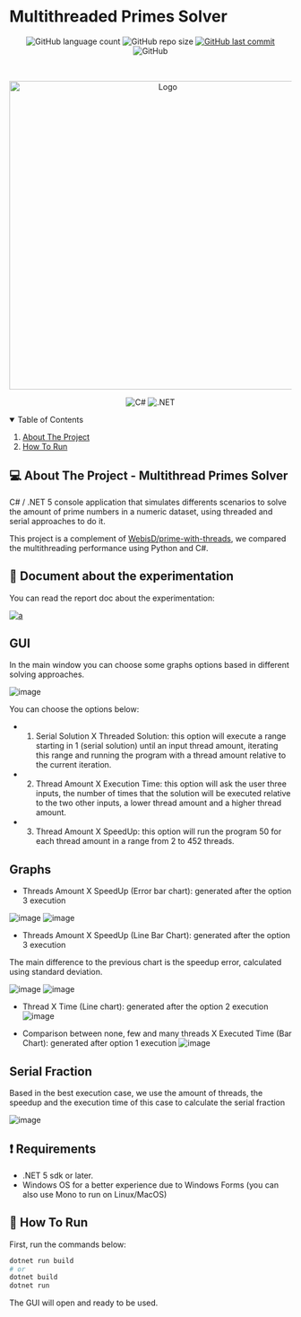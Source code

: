 # Multithreaded Primes Solver

<p align="center">
  <img alt="GitHub language count" src="https://img.shields.io/github/languages/count/GabrielBueno200/MultiThreadedPrimesSolver">

  <img alt="GitHub repo size" src="https://img.shields.io/github/repo-size/GabrielBueno200/MultiThreadedPrimesSolver">
  
  <a href="https://github.com/GabrielBueno200/monty-hall">
    <img alt="GitHub last commit" src="https://img.shields.io/github/last-commit/GabrielBueno200/MultiThreadedPrimesSolver">
  </a>
  
   <img alt="GitHub" src="https://img.shields.io/github/license/GabrielBueno200/MultiThreadedPrimesSolver">
</p>

<!-- PROJECT LOGO -->
<br />
<p align="center">
  <a href="#">
    <img src="https://www.mathcad.com/-/media/Images/Blog/post/mathcad-blog/2020/june/prime-numbers-featured.png?h=450&w=900&la=en&hash=AD76300A2E6C4BEE2BD38267395748B2" alt="Logo" width="550">
  </a>
</p>

<p align="center">
  <img alt="C#" src="https://img.shields.io/badge/C%23-239120?style=for-the-badge&logo=c-sharp&logoColor=white"/>
  <img alt=".NET" src="https://img.shields.io/badge/.NET-5C2D91?style=for-the-badge&logo=.net&logoColor=white"/>
</p>



<!-- TABLE OF CONTENTS -->
<details open="open">
  <summary>Table of Contents</summary>
  <ol>
    <li>
      <a href="#-about-the-project">About The Project</a>
    </li>
    <li>
      <a href="#-how-to-run">How To Run</a>
    </li>
  </ol>
</details>


<!-- ABOUT THE PROJECT -->
## 💻 About The Project - Multithread Primes Solver
C# / .NET 5 console application that simulates differents scenarios to solve the amount of prime numbers in a numeric dataset, using threaded and serial approaches to do it.

This project is a complement of [WebisD/prime-with-threads](https://github.com/WebisD/prime-with-threads), we compared the multithreading performance using Python and C#.

<!-- REPORT -->
## 📖 Document about the experimentation
You can read the report doc about the experimentation:   

<a href="https://gabrielbueno200.github.io/MultiThreadedPrimesSolver/main.pdf" target="_blank">
  <img alt="a" src="https://img.shields.io/badge/read-documentation-blue?style=for-the-badge">
</a>

## GUI
In the main window you can choose some graphs options based in different solving approaches.

![image](https://user-images.githubusercontent.com/56837996/158877974-97b05c10-587a-4be6-bcb5-ef3192f1eb7b.png)

You can choose the options below:

- 1. Serial Solution X Threaded Solution: this option will execute a range starting in 1 (serial solution) until an input thread amount, iterating this range and running the program with a thread amount relative to the current iteration.

- 2. Thread Amount X Execution Time: this option will ask the user three inputs, the number of times that the solution will be executed relative to the two other inputs, a lower thread amount and a higher thread amount.

- 3. Thread Amount X SpeedUp: this option will run the program 50 for each thread amount in a range from 2 to 452 threads.

## Graphs
- Threads Amount X SpeedUp (Error bar chart): generated after the option 3 execution 

![image](https://user-images.githubusercontent.com/56837996/158878017-5f5d338b-4d38-49b7-983b-8014bdf2356c.png)
![image](https://user-images.githubusercontent.com/56837996/159025515-1dbe74cb-2ada-4caf-8dc4-00e185651813.png)

- Threads Amount X SpeedUp (Line Bar Chart): generated after the option 3 execution

The main difference to the previous chart is the speedup error, calculated using standard deviation.

![image](https://user-images.githubusercontent.com/56837996/158878199-f943ed22-f0c2-4468-b3b3-6c34ba89efc8.png)
![image](https://user-images.githubusercontent.com/56837996/159025584-0f10e165-0415-4923-9407-33d2703dc492.png)

- Thread X Time (Line chart): generated after the option 2 execution
![image](https://user-images.githubusercontent.com/56837996/159028122-8d347fd6-7db5-4c69-8942-5e0edd0e0e3f.png)

- Comparison between none, few and many threads X Executed Time (Bar Chart): generated after option 1 execution
![image](https://user-images.githubusercontent.com/56837996/159028496-a401782d-9bfd-4e71-b193-7904008851c8.png)

## Serial Fraction
Based in the best execution case, we use the amount of threads, the speedup and the execution time of this case to calculate the serial fraction

![image](https://user-images.githubusercontent.com/56837996/158878228-f25d8144-5226-4cd6-8896-7261c4fc94c2.png)


## ❗ Requirements
* .NET 5 sdk or later.
* Windows OS for a better experience due to Windows Forms (you can also use Mono to run on Linux/MacOS)

<!-- HOW TO RUN -->
## 🚀 How To Run
 
First, run the commands below:

```bash
dotnet run build
# or
dotnet build
dotnet run
```

The GUI will open and ready to be used.
